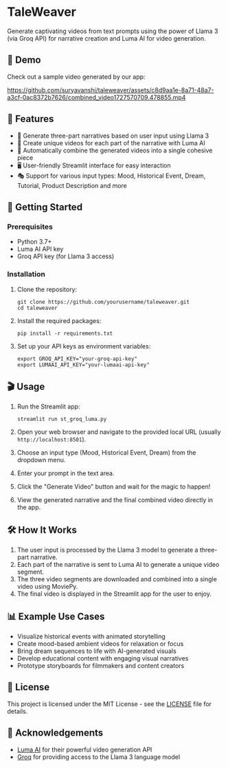 # TaleWeaver

Generate captivating videos from text prompts using the power of Llama 3 (via Groq API) for narrative creation and Luma AI for video generation.

## 🎥 Demo

Check out a sample video generated by our app:   

https://github.com/suryavanshi/taleweaver/assets/c8d9aa1e-8a71-48a7-a3cf-0ac8372b7626/combined_video1727570709.478855.mp4

## 🌟 Features

- 📝 Generate three-part narratives based on user input using Llama 3
- 🎥 Create unique videos for each part of the narrative with Luma AI
- 🔀 Automatically combine the generated videos into a single cohesive piece
- 🖥️ User-friendly Streamlit interface for easy interaction
- 🎭 Support for various input types: Mood, Historical Event, Dream, Tutorial, Product Description and more

## 🚀 Getting Started

### Prerequisites

- Python 3.7+
- Luma AI API key
- Groq API key (for Llama 3 access)

### Installation

1. Clone the repository:
   ```
   git clone https://github.com/yourusername/taleweaver.git
   cd taleweaver
   ```

2. Install the required packages:
   ```
   pip install -r requirements.txt
   ```

3. Set up your API keys as environment variables:
   ```
   export GROQ_API_KEY="your-groq-api-key"
   export LUMAAI_API_KEY="your-lumaai-api-key"
   ```

## 🎬 Usage

1. Run the Streamlit app:
   ```
   streamlit run st_groq_luma.py
   ```

2. Open your web browser and navigate to the provided local URL (usually `http://localhost:8501`).

3. Choose an input type (Mood, Historical Event, Dream) from the dropdown menu.

4. Enter your prompt in the text area.

5. Click the "Generate Video" button and wait for the magic to happen!

6. View the generated narrative and the final combined video directly in the app.

## 🛠️ How It Works

1. The user input is processed by the Llama 3 model to generate a three-part narrative.
2. Each part of the narrative is sent to Luma AI to generate a unique video segment.
3. The three video segments are downloaded and combined into a single video using MoviePy.
4. The final video is displayed in the Streamlit app for the user to enjoy.

## 📊 Example Use Cases

- Visualize historical events with animated storytelling
- Create mood-based ambient videos for relaxation or focus
- Bring dream sequences to life with AI-generated visuals
- Develop educational content with engaging visual narratives
- Prototype storyboards for filmmakers and content creators

## 📜 License

This project is licensed under the MIT License - see the [LICENSE](LICENSE) file for details.

## 🙏 Acknowledgements

- [Luma AI](https://lumalabs.ai/) for their powerful video generation API
- [Groq](https://groq.com/) for providing access to the Llama 3 language model

